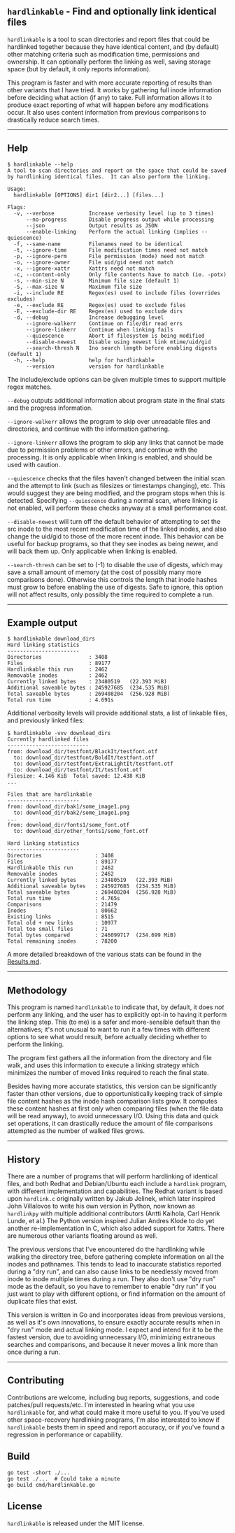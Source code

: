 ## `hardlinkable` - Find and optionally link identical files

`hardlinkable` is a tool to scan directories and report files that could be hardlinked together because they have identical content, and (by default) other matching criteria such as modification time, permissions and ownership.  It can optionally perform the linking as well, saving storage space (but by default, it only reports information).

This program is faster and with more accurate reporting of results than other variants that I have tried.  It works by gathering full inode information before deciding what action (if any) to take.  Full information allows it to produce exact reporting of what will happen before any modifications occur.  It also uses content information from previous comparisons to drastically reduce search times.

---
## Help
```
$ hardlinkable --help
A tool to scan directories and report on the space that could be saved
by hardlinking identical files.  It can also perform the linking.

Usage:
  hardlinkable [OPTIONS] dir1 [dir2...] [files...]

Flags:
  -v, --verbose           Increase verbosity level (up to 3 times)
      --no-progress       Disable progress output while processing
      --json              Output results as JSON
      --enable-linking    Perform the actual linking (implies --quiescence)
  -f, --same-name         Filenames need to be identical
  -t, --ignore-time       File modification times need not match
  -p, --ignore-perm       File permission (mode) need not match
  -o, --ignore-owner      File uid/gid need not match
  -x, --ignore-xattr      Xattrs need not match
  -c, --content-only      Only file contents have to match (ie. -potx)
  -s, --min-size N        Minimum file size (default 1)
  -S, --max-size N        Maximum file size
  -i, --include RE        Regex(es) used to include files (overrides excludes)
  -e, --exclude RE        Regex(es) used to exclude files
  -E, --exclude-dir RE    Regex(es) used to exclude dirs
  -d, --debug             Increase debugging level
      --ignore-walkerr    Continue on file/dir read errs
      --ignore-linkerr    Continue when linking fails
      --quiescence        Abort if filesystem is being modified
      --disable-newest    Disable using newest link mtime/uid/gid
      --search-thresh N   Ino search length before enabling digests (default 1)
  -h, --help              help for hardlinkable
      --version           version for hardlinkable
```

The include/exclude options can be given multiple times to support multiple regex matches.

`--debug` outputs additional information about program state in the final stats and the progress information.

`--ignore-walkerr` allows the program to skip over unreadable files and directories, and continue with the information gathering.

`--ignore-linkerr` allows the program to skip any links that cannot be made due to permission problems or other errors, and continue with the processing.  It is only applicable when linking is enabled, and should be used with caution.

`--quiescence` checks that the files haven't changed between the initial scan and the attempt to link (such as filesizes or timestamps changing), etc.  This would suggest they are being modified, and the program stops when this is detected.  Specifying `--quiescence` during a normal scan, where linking is not enabled, will perform these checks anyway at a small performance cost.

`--disable-newest` will turn off the default behavior of attempting to set the src inode to the most recent modification time of the linked inodes, and also change the uid/gid to those of the more recent inode.  This behavior can be useful for backup programs, so that they see inodes as being newer, and will back them up.  Only applicable when linking is enabled.

`--search-thresh` can be set to (-1) to disable the use of digests, which may save a small amount of memory (at the cost of possibly many more comparisons done).  Otherwise this controls the length that inode hashes must grow to before enabling the use of digests.  Safe to ignore, this option will not affect results, only possibly the time required to complete a run.

---
## Example output
```
$ hardlinkable download_dirs
Hard linking statistics
-----------------------
Directories               : 3408
Files                     : 89177
Hardlinkable this run     : 2462
Removable inodes          : 2462
Currently linked bytes    : 23480519   (22.393 MiB)
Additional saveable bytes : 245927685  (234.535 MiB)
Total saveable bytes      : 269408204  (256.928 MiB)
Total run time            : 4.691s
```

Additional verbosity levels will provide additional stats, a list of linkable files, and previously linked files:

```
$ hardlinkable -vvv download_dirs
Currently hardlinked files
--------------------------
from: download_dir/testfont/BlackIt/testfont.otf
  to: download_dir/testfont/BoldIt/testfont.otf
  to: download_dir/testfont/ExtraLightIt/testfont.otf
  to: download_dir/testfont/It/testfont.otf
Filesize: 4.146 KiB  Total saved: 12.438 KiB
...

Files that are hardlinkable
-----------------------
from: download_dir/bak1/some_image1.png
  to: download_dir/bak2/some_image1.png
...
from: download_dir/fonts1/some_font.otf
  to: download_dir/other_fonts1/some_font.otf

Hard linking statistics
-----------------------
Directories                 : 3408
Files                       : 89177
Hardlinkable this run       : 2462
Removable inodes            : 2462
Currently linked bytes      : 23480519   (22.393 MiB)
Additional saveable bytes   : 245927685  (234.535 MiB)
Total saveable bytes        : 269408204  (256.928 MiB)
Total run time              : 4.765s
Comparisons                 : 21479
Inodes                      : 80662
Existing links              : 8515
Total old + new links       : 10977
Total too small files       : 71
Total bytes compared        : 246099717  (234.699 MiB)
Total remaining inodes      : 78200
```

A more detailed breakdown of the various stats can be found in the [Results.md](Results.md).

---
## Methodology

This program is named `hardlinkable` to indicate that, by default, it does *not* perform any linking, and the user has to explicitly opt-in to having it perform the linking step.  This (to me) is a safer and more-sensible default than the alternatives; it's not unusual to want to run it a few times with different options to see what would result, before actually deciding whether to perform the linking.

The program first gathers all the information from the directory and file walk, and uses this information to execute a linking strategy which minimizes the number of moved links required to reach the final state.

Besides having more accurate statistics, this version can be significantly faster than other versions, due to opportunistically keeping track of simple file content hashes as the inode hash comparison lists grow.  It computes these content hashes at first only when comparing files (when the file data will be read anyway), to avoid unnecessary I/O.  Using this data and quick set operations, it can drastically reduce the amount of file comparisons attempted as the number of walked files grows.

---
## History

There are a number of programs that will perform hardlinking of identical files, and both Redhat and Debian/Ubuntu each include a `hardlink` program, with different implementation and capabilities.  The Redhat variant is based upon `hardlink.c` originally written by Jakub Jelinek, which later inspired John Villalovos to write his own version in Python, now known as `hardlinkpy` with multiple additional contributors (Antti Kaihola, Carl Henrik Lunde, et al.)  The Python version inspired Julian Andres Klode to do yet another re-implementation in C, which also added support for Xattrs.  There are numerous other variants floating around as well.

The previous versions that I've encountered do the hardlinking while walking the directory tree, before gathering complete information on all the inodes and pathnames.  This tends to lead to inaccurate statistics reported during a "dry run", and can also cause links to be needlessly moved from inode to inode multiple times during a run.  They also don't use "dry run" mode as the default, so you have to remember to enable "dry run" if you just want to play with different options, or find information on the amount of duplicate files that exist.

This version is written in Go and incorporates ideas from previous versions, as well as it's own innovations, to ensure exactly accurate results when in "dry run" mode and actual linking mode.  I expect and intend for it to be the fastest version, due to avoiding unnecessary I/O, minimizing extraneous searches and comparisons, and because it never moves a link more than once during a run.

---
## Contributing

Contributions are welcome, including bug reports, suggestions, and code patches/pull requests/etc.  I'm interested in hearing what you use `hardlinkable` for, and what could make it more useful to you.  If you've used other space-recovery hardlinking programs, I'm also interested to know if `hardlinkable` bests them in speed and report accuracy, or if you've found a regression in performance or capability.

## Build

```
go test -short ./...
go test ./...  # Could take a minute
go build cmd/hardlinkable.go
```

## License

`hardlinkable` is released under the MIT license.
